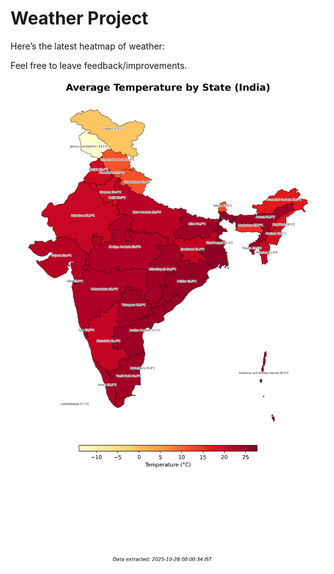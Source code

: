 # Weather Project

Here’s the latest heatmap of weather:

Feel free to leave feedback/improvements.

![India Heatmap](docs/assets/india_heatmap.png?v=FFBA4C)
